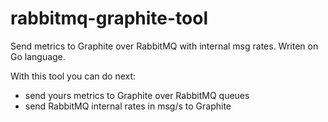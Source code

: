 rabbitmq-graphite-tool
======================

Send metrics to Graphite over RabbitMQ with internal msg rates. Writen on Go language.

With this tool you can do next:

- send yours metrics to Graphite over RabbitMQ queues
- send RabbitMQ internal rates in msg/s to Graphite





